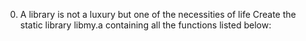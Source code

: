 0. A library is not a luxury but one of the necessities of life
Create the static library libmy.a containing all the functions listed below:



